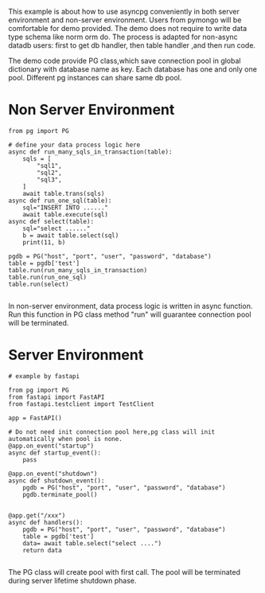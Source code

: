 
This example is about how to use asyncpg conveniently in both server environment and non-server environment. Users from pymongo will be comfortable for demo provided. The demo does not require to write data type schema like norm orm do. The process is adapted for  non-async datadb users: first to get db handler,  then table handler ,and then run code.

The demo code provide PG class,which save connection pool in global dictionary  with database name as key. Each database has one and only one pool.  Different pg instances can share same db pool.

# Non Server Environment
```build
from pg import PG

# define your data process logic here
async def run_many_sqls_in_transaction(table):
    sqls = [
        "sql1",
        "sql2",
        "sql3",
    ]
    await table.trans(sqls)
async def run_one_sql(table):
    sql="INSERT INTO ......"
    await table.execute(sql)
async def select(table):
    sql="select ......"
    b = await table.select(sql)
    print(11, b)

pgdb = PG("host", "port", "user", "password", "database")
table = pgdb['test']
table.run(run_many_sqls_in_transaction)
table.run(run_one_sql)
table.run(select)


```

In non-server environment, data process logic is written in async function. Run this function in PG class method "run" will guarantee connection pool will be terminated.

# Server Environment
```build
# example by fastapi

from pg import PG
from fastapi import FastAPI
from fastapi.testclient import TestClient

app = FastAPI()

# Do not need init connection pool here,pg class will init automatically when pool is none.
@app.on_event("startup")
async def startup_event():
    pass
    
@app.on_event("shutdown")
async def shutdown_event():
    pgdb = PG("host", "port", "user", "password", "database")
    pgdb.terminate_pool()
    

@app.get("/xxx")
async def handlers():
    pgdb = PG("host", "port", "user", "password", "database")
    table = pgdb['test']
    data= await table.select("select ....")
    return data


```
The PG class will create pool with first call. The pool will be terminated during server lifetime shutdown phase. 
